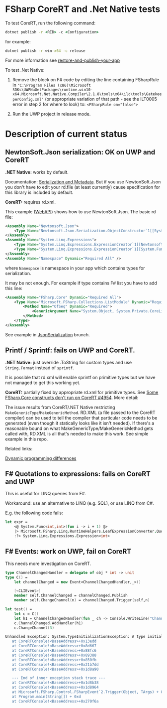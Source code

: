 # FSharp CoreRT and .Net Native tests

To test CoreRT, run the following command:

```cmd
dotnet publish -r <RID> -c <Configuration>
```

for example:
```cmd
dotnet publish -r win-x64 -c release
```

For more information see [restore-and-publish-your-app](https://github.com/dotnet/corert/tree/master/samples/HelloWorld#restore-and-publish-your-app)


To test .Net Native:

1. Remove the block on F# code by editing the line containing FSharpRule in `"C:\Program Files (x86)\Microsoft SDKs\UWPNuGetPackages\runtime.win10-x64.Microsoft.Net.Native.Compiler\2.1.8\tools\x64\ilc\tools\GatekeeperConfig.xml"` (or appropriate variation of that path - see the ILT0005 error in step 2 for where to look) to: `<FSharpRule on="false">`

2. Run the UWP project in release mode.

# Description of current status

## NewtonSoft.Json serialization: OK on UWP and CoreRT

**.NET Native:** works by default.

Documentation: [Serialization and Metadata](https://docs.microsoft.com/en-us/dotnet/framework/net-native/serialization-and-metadata). But if you use NewtonSoft.Json you don't have to edit your rd.file (at least currently) cause specification for this library is included by default.

**CoreRT:** requires rd.xml.

This example ([WebAPI](https://github.com/dotnet/corert/tree/master/samples/WebApi)) shows how to use NewtonSoft.Json. The basic rd file:

```xml
<Assembly Name="Newtonsoft.Json">
    <Type Name="Newtonsoft.Json.Serialization.ObjectConstructor`1[[System.Object,System.Private.CoreLib]]" Dynamic="Required All" />
</Assembly>
<Assembly Name="System.Linq.Expressions">
    <Type Name="System.Linq.Expressions.ExpressionCreator`1[[Newtonsoft.Json.Serialization.ObjectConstructor`1[[System.Object,System.Private.CoreLib]],Newtonsoft.Json]]" Dynamic="Required All" />
    <Type Name="System.Linq.Expressions.ExpressionCreator`1[[System.Func`2[[System.Object,System.Private.CoreLib],[System.Object,System.Private.CoreLib]],System.Private.CoreLib]]" Dynamic="Required All" />
</Assembly>
<Assembly Name="Namespace" Dynamic="Required All" />
```

where `Namespace` is namespace in your app which contains types for serialization.

It may be not enough. For example if type contains F# list you have to add this line:

```xml
<Assembly Name="FSharp.Core" Dynamic="Required All">
    <Type Name="Microsoft.FSharp.Collections.ListModule" Dynamic="Required All">
        <Method Name="OfSeq" Dynamic="Required">
            <GenericArgument Name="System.Object, System.Private.CoreLib" />
        </Method>            
    </Type>
</Assembly>
```

See example in [JsonSerialization](https://github.com/FoggyFinder/FSharpCoreRtTest/tree/JsonSerialization) brunch.

## Printf / Sprintf: fails on UWP and CoreRT.

**.NET Native:** just override .ToString for custom types and use `String.Format` instead of `sprintf`.

It is possible that rd.xml will enable sprintf on primitive types but we have not managed to get this working yet.

**CoreRT:** partially fixed by appropriate rd.xml for primitive types. See [Some FSharp.Core constructs don't run on CoreRT #4954](https://github.com/Microsoft/visualfsharp/issues/4954). More detail:

The issue results from CoreRT/.NET Native restricting `MakeGenericType`/`MakeGenericMethod`. RD.XML (a file passed to the CoreRT compiler) can be used to tell the compiler that particular code needs to be generated (even though it statically looks like it isn't needed). If there's a reasonable bound on what MakeGenericType/MakeGenericMethod gets called with, RD.XML is all that's needed to make this work. See simple example in this repo.

Related links:

[Dynamic programming differences](https://docs.microsoft.com/en-us/dotnet/framework/net-native/migrating-your-windows-store-app-to-net-native#dynamic-programming-differences)

## F# Quotations to expressions: fails on CoreRT and UWP

This is useful for LINQ queries from F#.

Workaround: use an alternative to LINQ (e.g. SQL), or use LINQ from C#.

E.g. the following code fails:

```fsharp
let expr = 
    <@ System.Func<int,int>(fun i -> i + 1) @>
    |> Microsoft.FSharp.Linq.RuntimeHelpers.LeafExpressionConverter.QuotationToExpression
    :?> System.Linq.Expressions.Expression<int>
```

## F# Events: work on UWP, fail on CoreRT

This needs more investigation on CoreRT.

```fsharp
type ChannelChangedHandler = delegate of obj * int -> unit
type C() =  
    let channelChanged = new Event<ChannelChangedHandler,_>()

    [<CLIEvent>]    
    member self.ChannelChanged = channelChanged.Publish
    member self.ChangeChannel(n) = channelChanged.Trigger(self,n)

let test() = 
    let c = C()
    let h1 = ChannelChangedHandler(fun _ ch -> Console.WriteLine("Channel = {0}", ch))
    c.ChannelChanged.AddHandler(h1)
    c.ChangeChannel(3)
```

```bash
Unhandled Exception: System.TypeInitializationException: A type initializer threw an exception. To determine which type, inspect the InnerException's StackTrace property. ---> EETypeRva:0x0063BF58: This object cannot be invoked because it was metadata-enabled for browsing only: 'FSLibrary.ChannelChangedHandler.Invoke(System.Object,System.Int32)' For more information, please visit  http://go.microsoft.com/fwlink/?LinkID=616867
   at CoreRTConsole!<BaseAddress>+0x13edd
   at CoreRTConsole!<BaseAddress>+0x8d667
   at CoreRTConsole!<BaseAddress>+0x88fc6
   at CoreRTConsole!<BaseAddress>+0x89388
   at CoreRTConsole!<BaseAddress>+0x850fb
   at CoreRTConsole!<BaseAddress>+0x21b7dd
   at CoreRTConsole!<BaseAddress>+0x1d8a90

   --- End of inner exception stack trace ---
   at CoreRTConsole!<BaseAddress>+0x1d8b38
   at CoreRTConsole!<BaseAddress>+0x1d8964
   at Microsoft.FSharp.Control.FSharpEvent`2.Trigger(Object, TArgs) + 0x23
   at Program.main(String[]) + 0xd
   at CoreRTConsole!<BaseAddress>+0x270f6a
```
